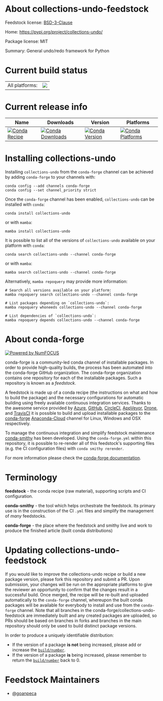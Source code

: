 About collections-undo-feedstock
================================

Feedstock license: [BSD-3-Clause](https://github.com/conda-forge/collections-undo-feedstock/blob/main/LICENSE.txt)

Home: https://pypi.org/project/collections-undo/

Package license: MIT

Summary: General undo/redo framework for Python

Current build status
====================


<table><tr><td>All platforms:</td>
    <td>
      <a href="https://dev.azure.com/conda-forge/feedstock-builds/_build/latest?definitionId=19065&branchName=main">
        <img src="https://dev.azure.com/conda-forge/feedstock-builds/_apis/build/status/collections-undo-feedstock?branchName=main">
      </a>
    </td>
  </tr>
</table>

Current release info
====================

| Name | Downloads | Version | Platforms |
| --- | --- | --- | --- |
| [![Conda Recipe](https://img.shields.io/badge/recipe-collections--undo-green.svg)](https://anaconda.org/conda-forge/collections-undo) | [![Conda Downloads](https://img.shields.io/conda/dn/conda-forge/collections-undo.svg)](https://anaconda.org/conda-forge/collections-undo) | [![Conda Version](https://img.shields.io/conda/vn/conda-forge/collections-undo.svg)](https://anaconda.org/conda-forge/collections-undo) | [![Conda Platforms](https://img.shields.io/conda/pn/conda-forge/collections-undo.svg)](https://anaconda.org/conda-forge/collections-undo) |

Installing collections-undo
===========================

Installing `collections-undo` from the `conda-forge` channel can be achieved by adding `conda-forge` to your channels with:

```
conda config --add channels conda-forge
conda config --set channel_priority strict
```

Once the `conda-forge` channel has been enabled, `collections-undo` can be installed with `conda`:

```
conda install collections-undo
```

or with `mamba`:

```
mamba install collections-undo
```

It is possible to list all of the versions of `collections-undo` available on your platform with `conda`:

```
conda search collections-undo --channel conda-forge
```

or with `mamba`:

```
mamba search collections-undo --channel conda-forge
```

Alternatively, `mamba repoquery` may provide more information:

```
# Search all versions available on your platform:
mamba repoquery search collections-undo --channel conda-forge

# List packages depending on `collections-undo`:
mamba repoquery whoneeds collections-undo --channel conda-forge

# List dependencies of `collections-undo`:
mamba repoquery depends collections-undo --channel conda-forge
```


About conda-forge
=================

[![Powered by
NumFOCUS](https://img.shields.io/badge/powered%20by-NumFOCUS-orange.svg?style=flat&colorA=E1523D&colorB=007D8A)](https://numfocus.org)

conda-forge is a community-led conda channel of installable packages.
In order to provide high-quality builds, the process has been automated into the
conda-forge GitHub organization. The conda-forge organization contains one repository
for each of the installable packages. Such a repository is known as a *feedstock*.

A feedstock is made up of a conda recipe (the instructions on what and how to build
the package) and the necessary configurations for automatic building using freely
available continuous integration services. Thanks to the awesome service provided by
[Azure](https://azure.microsoft.com/en-us/services/devops/), [GitHub](https://github.com/),
[CircleCI](https://circleci.com/), [AppVeyor](https://www.appveyor.com/),
[Drone](https://cloud.drone.io/welcome), and [TravisCI](https://travis-ci.com/)
it is possible to build and upload installable packages to the
[conda-forge](https://anaconda.org/conda-forge) [Anaconda-Cloud](https://anaconda.org/)
channel for Linux, Windows and OSX respectively.

To manage the continuous integration and simplify feedstock maintenance
[conda-smithy](https://github.com/conda-forge/conda-smithy) has been developed.
Using the ``conda-forge.yml`` within this repository, it is possible to re-render all of
this feedstock's supporting files (e.g. the CI configuration files) with ``conda smithy rerender``.

For more information please check the [conda-forge documentation](https://conda-forge.org/docs/).

Terminology
===========

**feedstock** - the conda recipe (raw material), supporting scripts and CI configuration.

**conda-smithy** - the tool which helps orchestrate the feedstock.
                   Its primary use is in the construction of the CI ``.yml`` files
                   and simplify the management of *many* feedstocks.

**conda-forge** - the place where the feedstock and smithy live and work to
                  produce the finished article (built conda distributions)


Updating collections-undo-feedstock
===================================

If you would like to improve the collections-undo recipe or build a new
package version, please fork this repository and submit a PR. Upon submission,
your changes will be run on the appropriate platforms to give the reviewer an
opportunity to confirm that the changes result in a successful build. Once
merged, the recipe will be re-built and uploaded automatically to the
`conda-forge` channel, whereupon the built conda packages will be available for
everybody to install and use from the `conda-forge` channel.
Note that all branches in the conda-forge/collections-undo-feedstock are
immediately built and any created packages are uploaded, so PRs should be based
on branches in forks and branches in the main repository should only be used to
build distinct package versions.

In order to produce a uniquely identifiable distribution:
 * If the version of a package **is not** being increased, please add or increase
   the [``build/number``](https://docs.conda.io/projects/conda-build/en/latest/resources/define-metadata.html#build-number-and-string).
 * If the version of a package **is** being increased, please remember to return
   the [``build/number``](https://docs.conda.io/projects/conda-build/en/latest/resources/define-metadata.html#build-number-and-string)
   back to 0.

Feedstock Maintainers
=====================

* [@goanpeca](https://github.com/goanpeca/)

